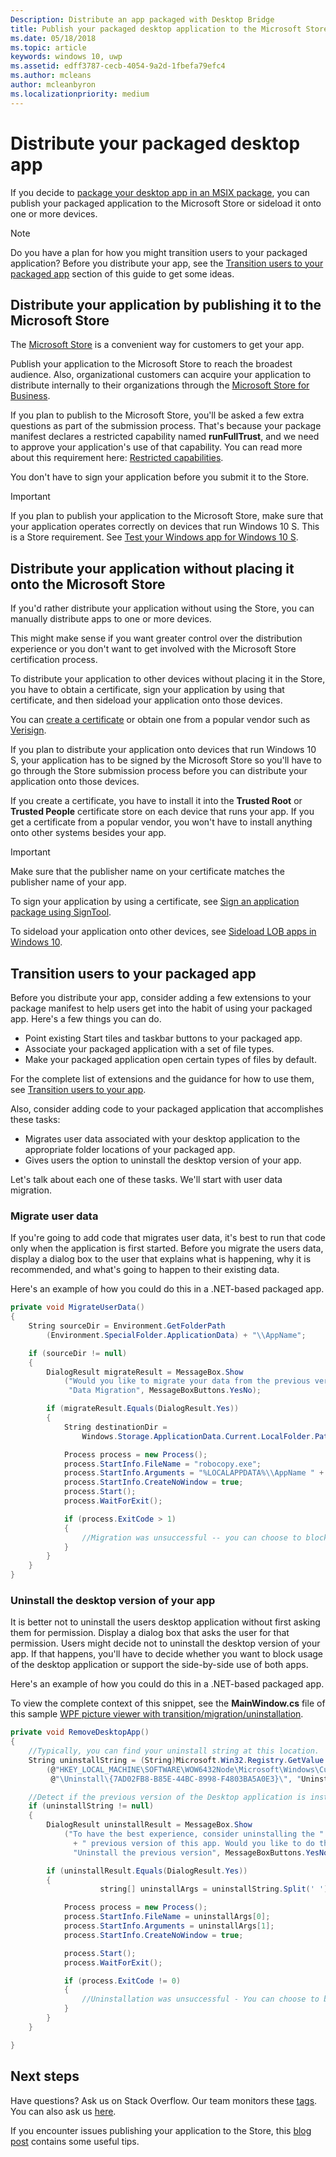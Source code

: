 ```yaml
---
Description: Distribute an app packaged with Desktop Bridge
title: Publish your packaged desktop application to the Microsoft Store or sideload it onto one or more devices.
ms.date: 05/18/2018
ms.topic: article
keywords: windows 10, uwp
ms.assetid: edff3787-cecb-4054-9a2d-1fbefa79efc4
ms.author: mcleans
author: mcleanbyron
ms.localizationpriority: medium
---
```


# Distribute your packaged desktop app

If you decide to [package your desktop app in an MSIX package](/windows/msix/desktop/desktop-to-uwp-root), you can publish your packaged application to the Microsoft Store or sideload it onto one or more devices.

> [!NOTE]
> Do you have a plan for how you might transition users to your packaged application? Before you distribute your app, see the [Transition users to your packaged app](#transition-users) section of this guide to get some ideas.

## Distribute your application by publishing it to the Microsoft Store

The [Microsoft Store](https://www.microsoft.com/store/apps) is a convenient way for customers to get your app.

Publish your application to the Microsoft Store to reach the broadest audience. Also, organizational customers can acquire your application to distribute internally to their organizations through the [Microsoft Store for Business](https://businessstore.microsoft.com/store).

If you plan to publish to the Microsoft Store, you'll be asked a few extra questions as part of the submission process. That's because your package manifest declares a restricted capability named **runFullTrust**, and we need to approve your application's use of that capability. You can read more about this requirement here: [Restricted capabilities](/windows/uwp/packaging/app-capability-declarations#restricted-capabilities).

You don't have to sign your application before you submit it to the Store.

>[!IMPORTANT]
> If you plan to publish your application to the Microsoft Store, make sure that your application operates correctly on devices that run Windows 10 S. This is a Store requirement. See [Test your Windows app for Windows 10  S](/windows/msix/desktop/desktop-to-uwp-test-windows-s).

<a id="side-load"></a>

## Distribute your application without placing it onto the Microsoft Store

If you'd rather distribute your application without using the Store, you can manually distribute apps to one or more devices.

This might make sense if you want greater control over the distribution experience or you don't want to get involved with the Microsoft Store certification process.

To distribute your application to other devices without placing it in the Store, you have to obtain a certificate, sign your application by using that certificate, and then sideload your application onto those devices.

You can [create a certificate](/windows/msix/package/create-certificate-package-signing) or obtain one from a popular vendor such as [Verisign](https://www.verisign.com/).

If you plan to distribute your application onto devices that run Windows 10 S, your application has to be signed by the Microsoft Store so you'll have to go through the Store submission process before you can distribute your application onto those devices.

If you create a certificate, you have to install it into the **Trusted Root** or **Trusted People** certificate store on each device that runs your app. If you get a certificate from a popular vendor, you won't have to install anything onto other systems besides your app.  

> [!IMPORTANT]
> Make sure that the publisher name on your certificate matches the publisher name of your app.

To sign your application by using a certificate, see [Sign an application package using SignTool](/windows/msix/package/sign-app-package-using-signtool).

To sideload your application onto other devices, see [Sideload LOB apps in Windows 10](/windows/application-management/sideload-apps-in-windows-10).

<a id="transition-users"></a>

## Transition users to your packaged app

Before you distribute your app, consider adding a few extensions to your package manifest to help users get into the habit of using your packaged app. Here's a few things you can do.

* Point existing Start tiles and taskbar buttons to your packaged app.
* Associate your packaged application with a set of file types.
* Make your packaged application open certain types of files by default.

For the complete list of extensions and the guidance for how to use them, see [Transition users to your app](desktop-to-uwp-extensions.md#transition-users-to-your-app).

Also, consider adding code to your packaged application that accomplishes these tasks:

* Migrates user data associated with your desktop application to the appropriate folder locations of your packaged app.
* Gives users the option to uninstall the desktop version of your app.

Let's talk about each one of these tasks. We'll start with user data migration.

### Migrate user data

If you're going to add code that migrates user data, it's best to run that code only when the application is first started. Before you migrate the users data, display a dialog box to the user that explains what is happening, why it is recommended, and what's going to happen to their existing data.

Here's an example of how you could do this in a .NET-based packaged app.

```csharp
private void MigrateUserData()
{
    String sourceDir = Environment.GetFolderPath
        (Environment.SpecialFolder.ApplicationData) + "\\AppName";

    if (sourceDir != null)
    {
        DialogResult migrateResult = MessageBox.Show
            ("Would you like to migrate your data from the previous version of this app?",
             "Data Migration", MessageBoxButtons.YesNo);

        if (migrateResult.Equals(DialogResult.Yes))
        {
            String destinationDir =
                Windows.Storage.ApplicationData.Current.LocalFolder.Path + "\\AppName";

            Process process = new Process();
            process.StartInfo.FileName = "robocopy.exe";
            process.StartInfo.Arguments = "%LOCALAPPDATA%\\AppName " + destinationDir + " /move";
            process.StartInfo.CreateNoWindow = true;
            process.Start();
            process.WaitForExit();

            if (process.ExitCode > 1)
            {
                //Migration was unsuccessful -- you can choose to block/retry/other action
            }
        }
    }
}
```

### Uninstall the desktop version of your app

It is better not to uninstall the users desktop application without first asking them for permission. Display a dialog box that asks the user for that permission. Users might decide not to uninstall the desktop version of your app. If that happens, you'll have to decide whether you want to block usage of the desktop application or support the side-by-side use of both apps.

Here's an example of how you could do this in a .NET-based packaged app.

To view the complete context of this snippet, see the **MainWindow.cs** file of this sample [WPF picture viewer with transition/migration/uninstallation](https://github.com/Microsoft/DesktopBridgeToUWP-Samples/tree/master/Samples/DesktopAppTransition).

```csharp
private void RemoveDesktopApp()
{
    //Typically, you can find your uninstall string at this location.
    String uninstallString = (String)Microsoft.Win32.Registry.GetValue
        (@"HKEY_LOCAL_MACHINE\SOFTWARE\WOW6432Node\Microsoft\Windows\CurrentVersion" +
         @"\Uninstall\{7AD02FB8-B85E-44BC-8998-F4803BA5A0E3}\", "UninstallString", null);

    //Detect if the previous version of the Desktop application is installed.
    if (uninstallString != null)
    {
        DialogResult uninstallResult = MessageBox.Show
            ("To have the best experience, consider uninstalling the "
              + " previous version of this app. Would you like to do that now?",
              "Uninstall the previous version", MessageBoxButtons.YesNo);

        if (uninstallResult.Equals(DialogResult.Yes))
        {
                    string[] uninstallArgs = uninstallString.Split(' ');

            Process process = new Process();
            process.StartInfo.FileName = uninstallArgs[0];
            process.StartInfo.Arguments = uninstallArgs[1];
            process.StartInfo.CreateNoWindow = true;

            process.Start();
            process.WaitForExit();

            if (process.ExitCode != 0)
            {
                //Uninstallation was unsuccessful - You can choose to block the application here.
            }
        }
    }

}
```

## Next steps

Have questions? Ask us on Stack Overflow. Our team monitors these [tags](https://stackoverflow.com/questions/tagged/project-centennial+or+desktop-bridge). You can also ask us [here](https://social.msdn.microsoft.com/Forums/en-US/home?filter=alltypes&sort=relevancedesc&searchTerm=%5BDesktop%20Converter%5D).

If you encounter issues publishing your application to the Store, this [blog post](https://blogs.msdn.microsoft.com/appconsult/2017/09/25/preparing-a-desktop-bridge-application-for-the-store-submission/) contains some useful tips.
